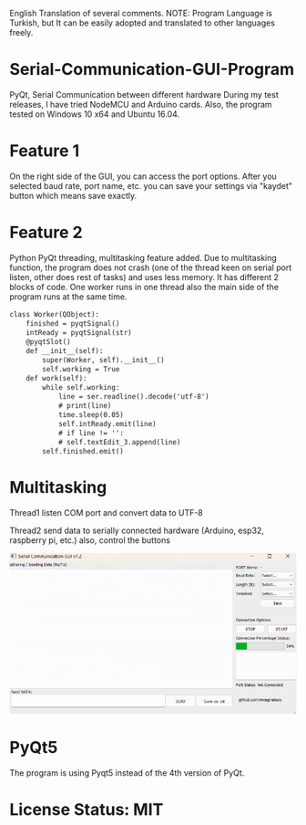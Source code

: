English Translation of several comments.
NOTE: Program Language is Turkish, but It can be easily adopted and translated to other languages freely.

# Serial-Communication-GUI-Program
PyQt, Serial Communication between different hardware
During my test releases, I have tried NodeMCU and Arduino cards. Also, the program tested on Windows 10 x64 and Ubuntu 16.04.

# Feature 1
On the right side of the GUI, you can access the port options. After you selected baud rate, port name, etc. you can save your settings via "kaydet" button which means save exactly.


# Feature 2
Python PyQt threading, multitasking feature added. Due to multitasking function, the program does not crash (one of the thread keen on serial port listen, other does rest of tasks) and uses less memory. 
It has different 2 blocks of code. 
One worker runs in one thread also the main side of the program runs at the same time.
```
class Worker(QObject):
    finished = pyqtSignal()
    intReady = pyqtSignal(str)
    @pyqtSlot()
    def __init__(self):
        super(Worker, self).__init__()
        self.working = True
    def work(self):
        while self.working:
            line = ser.readline().decode('utf-8')
            # print(line)
            time.sleep(0.05)
            self.intReady.emit(line)
            # if line != '':
            # self.textEdit_3.append(line)
        self.finished.emit()
 ```       



# Multitasking
Thread1 listen COM port and convert data to UTF-8

Thread2 send data to serially connected hardware (Arduino, esp32, raspberry pi, etc.) also, control the buttons

![Project](https://github.com/mcagriaksoy/Serial-Communication-GUI-Program/blob/master/1.png)

# PyQt5
The program is using Pyqt5 instead of the 4th version of PyQt.


# License Status: MIT
